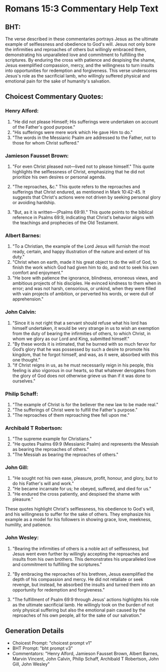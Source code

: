 # Romans 15:3 Commentary Help Text

## BHT:
The verse described in these commentaries portrays Jesus as the ultimate example of selflessness and obedience to God's will. Jesus not only bore the infirmities and reproaches of others but willingly embraced them, demonstrating his unparalleled love and commitment to fulfilling the scriptures. By enduring the cross with patience and despising the shame, Jesus exemplified compassion, mercy, and the willingness to turn insults into opportunities for redemption and forgiveness. This verse underscores Jesus's role as the sacrificial lamb, who willingly suffered physical and emotional pain for the sake of humanity's salvation.

## Choicest Commentary Quotes:
### Henry Alford:
1. "He did not please Himself; His sufferings were undertaken on account of the Father's good purpose." 
2. "His sufferings were mere work which He gave Him to do."
3. "The words in the Messianic Psalm are addressed to the Father, not to those for whom Christ suffered."

### Jamieson Fausset Brown:
1. "For even Christ pleased not—lived not to please himself." This quote highlights the selflessness of Christ, emphasizing that he did not prioritize his own desires or personal agenda. 

2. "The reproaches, &c." This quote refers to the reproaches and sufferings that Christ endured, as mentioned in Mark 10:42-45. It suggests that Christ's actions were not driven by seeking personal glory or avoiding hardship. 

3. "But, as it is written—(Psalms 69:9)." This quote points to the biblical reference in Psalms 69:9, indicating that Christ's behavior aligns with the teachings and prophecies of the Old Testament.

### Albert Barnes:
1. "To a Christian, the example of the Lord Jesus will furnish the most ready, certain, and happy illustration of the nature and extent of his duty."
2. "Christ when on earth, made it his great object to do the will of God, to finish the work which God had given him to do, and not to seek his own comfort and enjoyment."
3. "He bore with patience the ignorance, blindness, erroneous views, and ambitious projects of his disciples. He evinced kindness to them when in error; and was not harsh, censorious, or unkind, when they were filled with vain projects of ambition, or perverted his words, or were dull of apprehension."

### John Calvin:
1. "Since it is not right that a servant should refuse what his lord has himself undertaken, it would be very strange in us to wish an exemption from the duty of bearing the infirmities of others, to which Christ, in whom we glory as our Lord and King, submitted himself."
2. "By these words it is intimated, that he burned with so much fervor for God’s glory that he was possessed by such a desire to promote his kingdom, that he forgot himself, and was, as it were, absorbed with this one thought."
3. "If Christ reigns in us, as he must necessarily reign in his people, this feeling is also vigorous in our hearts, so that whatever derogates from the glory of God does not otherwise grieve us than if it was done to ourselves."

### Philip Schaff:
1. "The example of Christ is for the believer the new law to be made real."
2. "The sufferings of Christ were to fulfill the Father's purpose."
3. "The reproaches of them reproaching thee fell upon me."

### Archibald T Robertson:
1. "The supreme example for Christians."
2. "He quotes Psalms 69:9 (Messianic Psalm) and represents the Messiah as bearing the reproaches of others."
3. "The Messiah as bearing the reproaches of others."

### John Gill:
1. "He sought not his own ease, pleasure, profit, honour, and glory, but to do his Father's will and work."
2. "He became incarnate for us; he obeyed, suffered, and died for us."
3. "He endured the cross patiently, and despised the shame with pleasure."

These quotes highlight Christ's selflessness, his obedience to God's will, and his willingness to suffer for the sake of others. They emphasize his example as a model for his followers in showing grace, love, meekness, humility, and patience.

### John Wesley:
1. "Bearing the infirmities of others is a noble act of selflessness, but Jesus went even further by willingly accepting the reproaches and insults from his own brothers. This demonstrates his unparalleled love and commitment to fulfilling the scriptures." 

2. "By embracing the reproaches of his brethren, Jesus exemplified the depth of his compassion and mercy. He did not retaliate or seek revenge, but instead, he absorbed the insults and turned them into an opportunity for redemption and forgiveness." 

3. "The fulfillment of Psalm 69:9 through Jesus' actions highlights his role as the ultimate sacrificial lamb. He willingly took on the burden of not only physical suffering but also the emotional pain caused by the reproaches of his own people, all for the sake of our salvation."


## Generation Details
- Choicest Prompt: "choicest prompt v1"
- BHT Prompt: "bht prompt v3"
- Commentators: "Henry Alford, Jamieson Fausset Brown, Albert Barnes, Marvin Vincent, John Calvin, Philip Schaff, Archibald T Robertson, John Gill, John Wesley"
